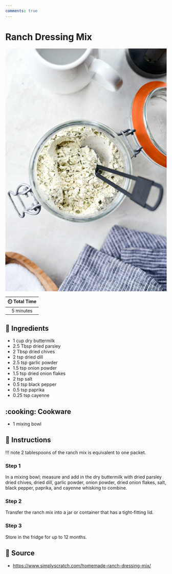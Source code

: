 ```yaml
---
comments: true
---
```

# Ranch Dressing Mix

![Ranch Dressing Mix](../assets/images/ranch-dressing-mix.jpg)

| :timer_clock: Total Time |
|:-----------------------: |
| 5 minutes |

## :salt: Ingredients

- 1 cup dry buttermilk
- 2.5 Tbsp dried parsley
- 2 Tbsp dried chives
- 2 tsp dried dill
- 2.5 tsp garlic powder
- 1.5 tsp onion powder
- 1.5 tsp dried onion flakes
- 2 tsp salt
- 0.5 tsp black pepper
- 0.5 tsp paprika
- 0.25 tsp cayenne

## :cooking: Cookware

- 1 mixing bowl

## :pencil: Instructions

!!! note
    2 tablespoons of the ranch mix is equivalent to one packet.

### Step 1

In a mixing bowl; measure and add in the dry buttermilk with dried parsley dried chives, dried dill, garlic powder,
onion powder, dried onion flakes, salt, black pepper, paprika, and cayenne whisking to combine.

### Step 2

Transfer the ranch mix into a jar or container that has a tight-fitting lid.

### Step 3

Store in the fridge for up to 12 months.

## :link: Source

- <https://www.simplyscratch.com/homemade-ranch-dressing-mix/>
